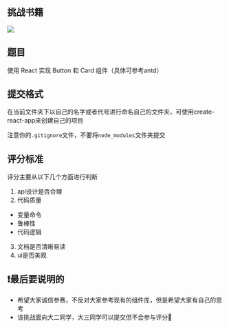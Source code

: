 ## 挑战书籍
![](https://mobile.xupt.edu.cn/res/16543581813740786.jpg)
## 题目
使用 React 实现 Button 和 Card 组件（具体可参考antd）
## 提交格式
在当前文件夹下以自己的名字或者代号进行命名自己的文件夹，可使用create-react-app来创建自己的项目

注意你的`.gitignore`文件，不要将`node_modules`文件夹提交

## 评分标准
评分主要从以下几个方面进行判断
1. api设计是否合理
2. 代码质量
  - 变量命令
  - 鲁棒性
  - 代码逻辑
3. 文档是否清晰易读
4. ui是否美观

## ❗️最后要说明的
- 希望大家诚信参赛，不反对大家参考现有的组件库，但是希望大家有自己的思考
- 该挑战面向大二同学，大三同学可以提交但不会参与评分🤡
